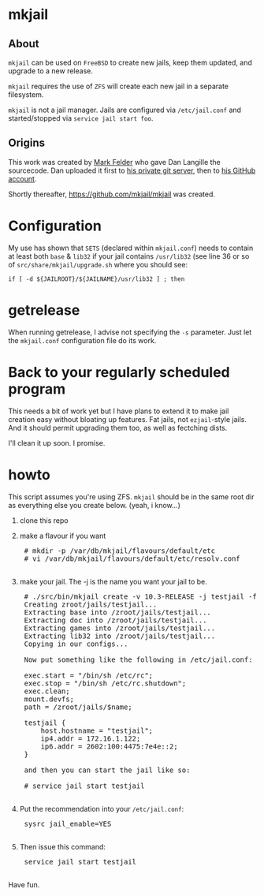 # mkjail

## About

`mkjail` can be used on `FreeBSD` to create new jails, keep them updated, and upgrade to a new release.

`mkjail` requires the use of `ZFS` will create each new jail in a separate filesystem.

`mkjail` is not a jail manager. Jails are configured via `/etc/jail.conf` and started/stopped via
`service jail start foo`.

## Origins

This work was created by [Mark Felder](https://github.com/feld) who gave
Dan Langille the sourcecode.  Dan uploaded it first to [his private git server](https://git.langille.org/dvl/mkjail),
then to [his GitHub account](https://github.com/dlangille/mkjail).

Shortly thereafter, https://github.com/mkjail/mkjail was created.

# Configuration

My use has shown that `SETS` (declared within `mkjail.conf`) needs to contain
at least both `base` & `lib32` if your jail contains `/usr/lib32` (see line
36 or so of `src/share/mkjail/upgrade.sh` where you should see:

```
if [ -d ${JAILROOT}/${JAILNAME}/usr/lib32 ] ; then
```

# getrelease

When running getrelease, I advise not specifying the `-s` parameter. Just
let the `mkjail.conf` configuration file do its work.

# Back to your regularly scheduled program


This needs a bit of work yet but I have plans to extend it to make jail
creation easy without bloating up features. Fat jails, not `ezjail`-style
jails. And it should permit upgrading them too, as well as fectching dists.

I'll clean it up soon. I promise.

# howto

This script assumes you're using ZFS. `mkjail` should be in the same
root dir as everything else you create below. (yeah, i know...)

1. clone this repo

2. make a flavour if you want

    <pre>
    # mkdir -p /var/db/mkjail/flavours/default/etc
    # vi /var/db/mkjail/flavours/default/etc/resolv.conf
    </pre>

3. make your jail. The -j is the name you want your jail to be.

    <pre>
    # ./src/bin/mkjail create -v 10.3-RELEASE -j testjail -f default
    Creating zroot/jails/testjail...
    Extracting base into /zroot/jails/testjail...
    Extracting doc into /zroot/jails/testjail...
    Extracting games into /zroot/jails/testjail...
    Extracting lib32 into /zroot/jails/testjail...
    Copying in our configs...
    
    Now put something like the following in /etc/jail.conf:
    
    exec.start = "/bin/sh /etc/rc";
    exec.stop = "/bin/sh /etc/rc.shutdown";
    exec.clean;
    mount.devfs;
    path = /zroot/jails/$name;
    
    testjail {
        host.hostname = "testjail";
        ip4.addr = 172.16.1.122;
        ip6.addr = 2602:100:4475:7e4e::2;
    }
    
    and then you can start the jail like so:
    
    # service jail start testjail
    </pre>

4. Put the recommendation into your `/etc/jail.conf`:

    <pre>
    sysrc jail_enable=YES
    </pre>

6. Then issue this command:

    <pre>
    service jail start testjail
    </pre>

Have fun.
